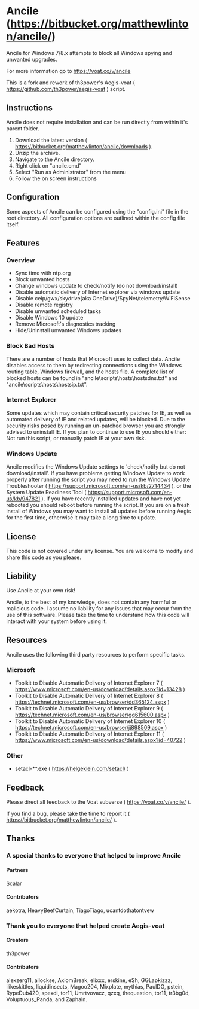 # Ancile (https://bitbucket.org/matthewlinton/ancile/)
Ancile for Windows 7/8.x attempts to block all Windows spying and unwanted upgrades.

For more information go to https://voat.co/v/ancile

This is a fork and rework of th3power's Aegis-voat ( https://github.com/th3power/aegis-voat ) script.

## Instructions
Ancile does not require installation and can be run directly from within it's parent folder.

1. Download the latest version ( https://bitbucket.org/matthewlinton/ancile/downloads ).
1. Unzip the archive.
1. Navigate to the Ancile directory.
1. Right click on "ancile.cmd"
1. Select "Run as Administrator" from the menu
1. Follow the on screen instructions

## Configuration
Some aspects of Ancile can be configured using the "config.ini" file in the root directory. 
All configuration options are outlined within the config file itself.

## Features
### Overview
*  Sync time with ntp.org
*  Block unwanted hosts
*  Change windows update to check/notify (do not download/install)
*  Disable automatic delivery of Internet explorer via windows update
*  Disable ceip/gwx/skydrive(aka OneDrive)/SpyNet/telemetry/WiFiSense
*  Disable remote registry
*  Disable unwanted scheduled tasks
*  Disable Windows 10 update
*  Remove Microsoft's diagnostics tracking
*  Hide/Uninstall unwanted Windows updates

### Block Bad Hosts
There are a number of hosts that Microsoft uses to collect data. Ancile disables access to them by redirecting connections using the Windows routing table, Windows firewall, and the hosts file. A complete list of blocked hosts can be found in "ancile\scripts\hosts\hostsdns.txt" and "ancile\scripts\hosts\hostsip.txt".

### Internet Explorer
Some updates which may contain critical security patches for IE, as well as automated delivery of IE and related updates, will be blocked. Due to the security risks posed by running an un-patched browser you are strongly advised to uninstall IE. If you plan to continue to use IE you should either: Not run this script, or manually patch IE at your own risk.

### Windows Update
Ancile modifies the Windows Update settings to 'check/notify but do not download/install'. If you have problems getting Windows Update to work properly after running the script you may need to run the Windows Update Troubleshooter ( https://support.microsoft.com/en-us/kb/2714434 ), or the System Update Readiness Tool ( https://support.microsoft.com/en-us/kb/947821 ). If you have recently installed updates and have not yet rebooted you should reboot before running the script. If you are on a fresh install of Windows you may want to install all updates before running Aegis for the first time, otherwise it may take a long time to update.

## License
This code is not covered under any license. You are welcome to modify and share this code as you please.

## Liability
Use Ancile at your own risk!

Ancile, to the best of my knowledge, does not contain any harmful or malicious code. I assume no liability for any issues that may occur from the use of this software. Please take the time to understand how this code will interact with your system before using it.

## Resources
Ancile uses the following third party resources to perform specific tasks.

### Microsoft
* Toolkit to Disable Automatic Delivery of Internet Explorer 7 ( https://www.microsoft.com/en-us/download/details.aspx?id=13428 )
* Toolkit to Disable Automatic Delivery of Internet Explorer 8 ( https://technet.microsoft.com/en-us/browser/dd365124.aspx )
* Toolkit to Disable Automatic Delivery of Internet Explorer 9 ( https://technet.microsoft.com/en-us/browser/gg615600.aspx )
* Toolkit to Disable Automatic Delivery of Internet Explorer 10 ( https://technet.microsoft.com/en-us/browser/jj898509.aspx )
* Toolkit to Disable Automatic Delivery of Internet Explorer 11 ( https://www.microsoft.com/en-us/download/details.aspx?id=40722 )

### Other
* setacl-**.exe ( https://helgeklein.com/setacl/ )

## Feedback
Please direct all feedback to the Voat subverse ( https://voat.co/v/ancile/ ).

If you find a bug, please take the time to report it ( https://bitbucket.org/matthewlinton/ancile/ ).

## Thanks
### A special thanks to everyone that helped to improve Ancile
#### Partners
Scalar

#### Contributors
aekotra, HeavyBeefCurtain, TiagoTiago, ucantdothatontvew

### Thank you to everyone that helped create Aegis-voat
#### Creators
th3power

#### Contributors
alexzerg11, allockse, AxiomBreak, elixxx, erskine, eSh, GGLapkizzz, ilikeskittles, liquidinsects, Magoo204, Mixplate, mythias, PaulDG, pstein, RypeDub420, spexdi, tor11, Umrtvovacz, qzxq, thequestion, tor11, tr3bg0d, Voluptuous_Panda, and Zaphain.